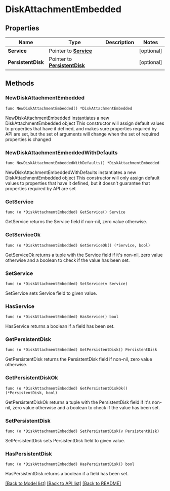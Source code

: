 # DiskAttachmentEmbedded

## Properties

Name | Type | Description | Notes
------------ | ------------- | ------------- | -------------
**Service** | Pointer to [**Service**](Service.md) |  | [optional] 
**PersistentDisk** | Pointer to [**PersistentDisk**](PersistentDisk.md) |  | [optional] 

## Methods

### NewDiskAttachmentEmbedded

`func NewDiskAttachmentEmbedded() *DiskAttachmentEmbedded`

NewDiskAttachmentEmbedded instantiates a new DiskAttachmentEmbedded object
This constructor will assign default values to properties that have it defined,
and makes sure properties required by API are set, but the set of arguments
will change when the set of required properties is changed

### NewDiskAttachmentEmbeddedWithDefaults

`func NewDiskAttachmentEmbeddedWithDefaults() *DiskAttachmentEmbedded`

NewDiskAttachmentEmbeddedWithDefaults instantiates a new DiskAttachmentEmbedded object
This constructor will only assign default values to properties that have it defined,
but it doesn't guarantee that properties required by API are set

### GetService

`func (o *DiskAttachmentEmbedded) GetService() Service`

GetService returns the Service field if non-nil, zero value otherwise.

### GetServiceOk

`func (o *DiskAttachmentEmbedded) GetServiceOk() (*Service, bool)`

GetServiceOk returns a tuple with the Service field if it's non-nil, zero value otherwise
and a boolean to check if the value has been set.

### SetService

`func (o *DiskAttachmentEmbedded) SetService(v Service)`

SetService sets Service field to given value.

### HasService

`func (o *DiskAttachmentEmbedded) HasService() bool`

HasService returns a boolean if a field has been set.

### GetPersistentDisk

`func (o *DiskAttachmentEmbedded) GetPersistentDisk() PersistentDisk`

GetPersistentDisk returns the PersistentDisk field if non-nil, zero value otherwise.

### GetPersistentDiskOk

`func (o *DiskAttachmentEmbedded) GetPersistentDiskOk() (*PersistentDisk, bool)`

GetPersistentDiskOk returns a tuple with the PersistentDisk field if it's non-nil, zero value otherwise
and a boolean to check if the value has been set.

### SetPersistentDisk

`func (o *DiskAttachmentEmbedded) SetPersistentDisk(v PersistentDisk)`

SetPersistentDisk sets PersistentDisk field to given value.

### HasPersistentDisk

`func (o *DiskAttachmentEmbedded) HasPersistentDisk() bool`

HasPersistentDisk returns a boolean if a field has been set.


[[Back to Model list]](../README.md#documentation-for-models) [[Back to API list]](../README.md#documentation-for-api-endpoints) [[Back to README]](../README.md)


